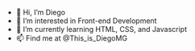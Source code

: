 - 👋 Hi, I’m Diego
- 👀 I’m interested in Front-end Development
- 🌱 I’m currently learning HTML, CSS, and Javascript
- 📫 Find me at @This_is_DiegoMG

<!---
dmg85/dmg85 is a ✨ special ✨ repository because its `README.md` (this file) appears on your GitHub profile.
You can click the Preview link to take a look at your changes.
--->
